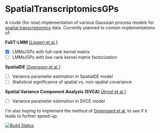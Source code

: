 # SpatialTranscriptomicsGPs

A crude (for now) implementation of various Gaussian process models for [spatial transcriptomics][4] data. Currently planned to contain implementations of:

**FaST-LMM** [[Lippert et al.]][5]:

- [x] LMMs/GPs with full-rank kernel matrix
- [ ] LMMs/GPs with low-rank kernel matrix factorization

**SpatialDE** [[Svensson et al.]][1]:

- [ ] Variance parameter estimation in SpatialDE model
- [ ] Statistical significance of spatial vs. non-spatial covariance

**Spatial Variance Component Analysis (SVCA)** [[Arnol et al.]][2]:

- [ ] Variance parameter estimation in SVCE model

I'm also hoping to implement the method of [Greengard et al.][3] to see if it leads to further speed-up.

[![Build Status](https://github.com/tmichoel/SpatialTranscriptomicsGPs.jl/actions/workflows/CI.yml/badge.svg?branch=master)](https://github.com/tmichoel/SpatialTranscriptomicsGPs.jl/actions/workflows/CI.yml?query=branch%3Amaster)

[1]: https://doi.org/10.1038%2Fnmeth.4636
[2]: https://doi.org/10.1016/j.celrep.2019.08.077
[3]: https://arxiv.org/abs/2210.10210
[4]: https://en.wikipedia.org/wiki/Spatial_transcriptomics
[5]: https://doi.org/10.1038/nmeth.1681